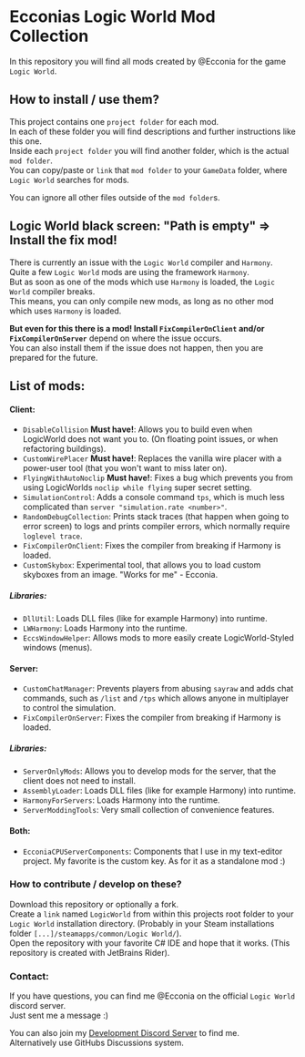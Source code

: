 # Ecconias Logic World Mod Collection

In this repository you will find all mods created by @Ecconia for the game `Logic World`.

## How to install / use them?

This project contains one `project folder` for each mod.\
In each of these folder you will find descriptions and further instructions like this one.\
Inside each `project folder` you will find another folder, which is the actual `mod folder`.\
You can copy/paste or `link` that `mod folder` to your `GameData` folder, where `Logic World` searches for mods.

You can ignore all other files outside of the `mod folder`s.

## Logic World black screen: "Path is empty" => Install the fix mod!

There is currently an issue with the `Logic World` compiler and `Harmony`.\
Quite a few `Logic World` mods are using the framework `Harmony`.\
But as soon as one of the mods which use `Harmony` is loaded, the `Logic World` compiler breaks.\
This means, you can only compile new mods, as long as no other mod which uses `Harmony` is loaded.

**But even for this there is a mod! Install `FixCompilerOnClient` and/or `FixCompilerOnServer`** depend on where the issue occurs.\
You can also install them if the issue does not happen, then you are prepared for the future.

## List of mods:

#### Client:

- `DisableCollision` **Must have!**: Allows you to build even when LogicWorld does not want you to. (On floating point issues, or when refactoring buildings).
- `CustomWirePlacer` **Must have!**: Replaces the vanilla wire placer with a power-user tool (that you won't want to miss later on).
- `FlyingWithAutoNoclip` **Must have!**: Fixes a bug which prevents you from using LogicWorlds `noclip while flying` super secret setting.
- `SimulationControl`: Adds a console command `tps`, which is much less complicated than `server "simulation.rate <number>"`. 
- `RandomDebugCollection`: Prints stack traces (that happen when going to error screen) to logs and prints compiler errors, which normally require `loglevel trace`.
- `FixCompilerOnClient`: Fixes the compiler from breaking if Harmony is loaded.
- `CustomSkybox`: Experimental tool, that allows you to load custom skyboxes from an image. "Works for me" - Ecconia.

##### Libraries:

- `DllUtil`: Loads DLL files (like for example Harmony) into runtime.
- `LWHarmony`: Loads Harmony into the runtime.
- `EccsWindowHelper`: Allows mods to more easily create LogicWorld-Styled windows (menus).

#### Server:

- `CustomChatManager`: Prevents players from abusing `sayraw` and adds chat commands, such as `/list` and `/tps` which allows anyone in multiplayer to control the simulation. 
- `FixCompilerOnServer`: Fixes the compiler from breaking if Harmony is loaded.

##### Libraries:

- `ServerOnlyMods`: Allows you to develop mods for the server, that the client does not need to install.
- `AssemblyLoader`: Loads DLL files (like for example Harmony) into runtime.
- `HarmonyForServers`: Loads Harmony into the runtime.
- `ServerModdingTools`: Very small collection of convenience features.

#### Both:

- `EcconiaCPUServerComponents`: Components that I use in my text-editor project. My favorite is the custom key. As for it as a standalone mod :)

### How to contribute / develop on these?

Download this repository or optionally a fork.\
Create a `link` named `LogicWorld` from within this projects root folder to your `Logic World` installation directory. (Probably in your Steam installations folder `[...]/steamapps/common/Logic World/`).\
Open the repository with your favorite C# IDE and hope that it works. (This repository is created with JetBrains Rider).

### Contact:

If you have questions, you can find me @Ecconia on the official `Logic World` discord server.\
Just sent me a message :)

You can also join my [Development Discord Server](https://discord.com/invite/dYYxNvp) to find me.\
Alternatively use GitHubs Discussions system.
